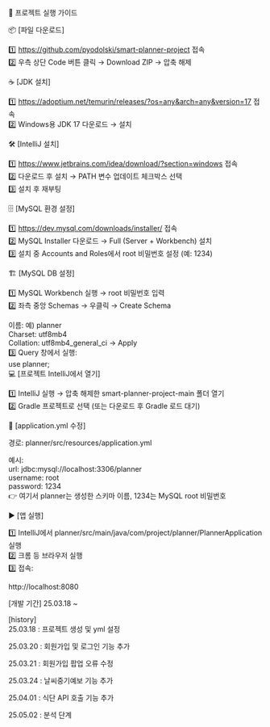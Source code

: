 🚀 프로젝트 실행 가이드

📦 [파일 다운로드]

1️⃣ https://github.com/pyodolski/smart-planner-project 접속<br>
2️⃣ 우측 상단 Code 버튼 클릭 → Download ZIP → 압축 해제

☕ [JDK 설치]

1️⃣ https://adoptium.net/temurin/releases/?os=any&arch=any&version=17 접속<br>
2️⃣ Windows용 JDK 17 다운로드 → 설치

🛠 [IntelliJ 설치]

1️⃣ https://www.jetbrains.com/idea/download/?section=windows 접속<br>
2️⃣ 다운로드 후 설치 → PATH 변수 업데이트 체크박스 선택<br>
3️⃣ 설치 후 재부팅

🗄 [MySQL 환경 설정]

1️⃣ https://dev.mysql.com/downloads/installer/ 접속<br>
2️⃣ MySQL Installer 다운로드 → Full (Server + Workbench) 설치<br>
3️⃣ 설치 중 Accounts and Roles에서 root 비밀번호 설정 (예: 1234)

🏗 [MySQL DB 설정]

1️⃣ MySQL Workbench 실행 → root 비밀번호 입력<br>
2️⃣ 좌측 중앙 Schemas → 우클릭 → Create Schema

이름: 예) planner<br>
Charset: utf8mb4<br>
Collation: utf8mb4_general_ci → Apply<br>
3️⃣ Query 창에서 실행:<br>
use planner;<br>
💻 [프로젝트 IntelliJ에서 열기]

1️⃣ IntelliJ 실행 → 압축 해제한 smart-planner-project-main 폴더 열기<br>
2️⃣ Gradle 프로젝트로 선택 (또는 다운로드 후 Gradle 로드 대기)<br>

📝 [application.yml 수정]

경로: planner/src/resources/application.yml

예시:<br>
url: jdbc:mysql://localhost:3306/planner<br>
username: root<br>
password: 1234<br>
👉 여기서 planner는 생성한 스키마 이름, 1234는 MySQL root 비밀번호

▶ [앱 실행]

1️⃣ IntelliJ에서 planner/src/main/java/com/project/planner/PlannerApplication 실행<br>
2️⃣ 크롬 등 브라우저 실행<br>
3️⃣ 접속:<br>

http://localhost:8080

[개발 기간] 
  25.03.18 ~ 

[history]  
  25.03.18 : 프로젝트 생성 및 yml 설정
  
  25.03.20 : 회원가입 및 로그인 기능 추가
  
  25.03.21 : 회원가입 팝업 오류 수정
  
  25.03.24 : 날씨중기예보 기능 추가

  25.04.01 : 식단 API 호출 기능 추가 

  25.05.02 : 분석 단계
